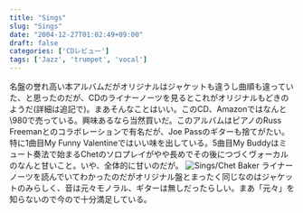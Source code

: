 ```yaml
---
title: "Sings"
slug: "Sings"
date: "2004-12-27T01:02:49+09:00"
draft: false
categories: ['CDレビュー']
tags: ['Jazz', 'trumpet', 'vocal']
---
```


名盤の誉れ高い本アルバムだがオリジナルはジャケットも違うし曲順も違っていた、と思ったのだが、CDのライナーノーツを見るとこれがオリジナルもどきのようだ(詳細は追記で)。まあそんなことはいい。このCD、Amazonではなんと\980で売っている。興味あるなら当然買いだ。このアルバムはピアノのRuss Freemanとのコラボレーションで有名だが、Joe Passのギターも捨てがたい。特に1曲目My Funny Valentineではいい味を出している。5曲目My Buddyはミュート奏法で始まるChetのソロプレイがやや長めでその後につづくヴォーカルのなんと甘いこと。いや、全体的に甘いのだが。 ![Sings/Chet Baker](/wp-content/archives/20041227.jpg) ライナーノーツを読んでいてわかったのだがオリジナル盤とまったく同じなのはジャケットのみらしく、音は元々モノラル、ギターは無しだったらしい。まあ「元々」を知らないので今ので十分満足している。